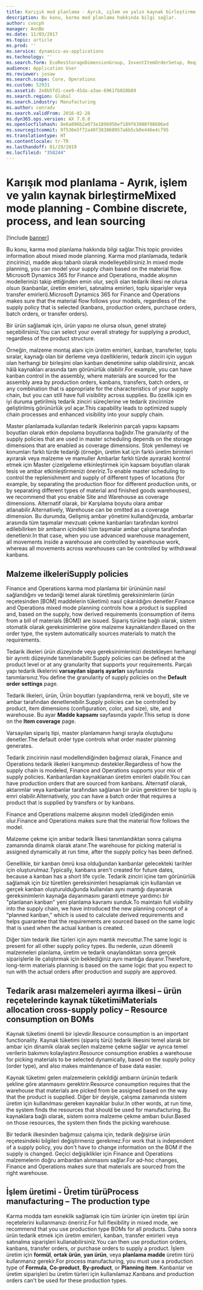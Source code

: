 ```yaml
---
title: Karışık mod planlama - Ayrık, işlem ve yalın kaynak birleştirme
description: Bu konu, karma mod planlama hakkında bilgi sağlar.
author: cvocph
manager: AnnBe
ms.date: 11/03/2017
ms.topic: article
ms.prod: ''
ms.service: dynamics-ax-applications
ms.technology: ''
ms.search.form: EcoResStorageDimensionGroup, InventItemOrderSetup, ReqItemTable
audience: Application User
ms.reviewer: josaw
ms.search.scope: Core, Operations
ms.custom: 52931
ms.assetid: 2e8b5fd1-cee9-45da-a3ae-6961fb020b89
ms.search.region: Global
ms.search.industry: Manufacturing
ms.author: conradv
ms.search.validFrom: 2016-02-28
ms.dyn365.ops.version: AX 7.0.0
ms.openlocfilehash: 8e6a896b2a073e189b956ef189f63908f08606ed
ms.sourcegitcommit: 0f530e5f72a40f383868957a6b5cb0e446e4c795
ms.translationtype: HT
ms.contentlocale: tr-TR
ms.lasthandoff: 01/29/2019
ms.locfileid: "358244"
---
```

# <a name="mixed-mode-planning---combine-discrete-process-and-lean-sourcing"></a><span data-ttu-id="ec002-103">Karışık mod planlama - Ayrık, işlem ve yalın kaynak birleştirme</span><span class="sxs-lookup"><span data-stu-id="ec002-103">Mixed mode planning - Combine discrete, process, and lean sourcing</span></span>

[!include [banner](../includes/banner.md)]

<span data-ttu-id="ec002-104">Bu konu, karma mod planlama hakkında bilgi sağlar.</span><span class="sxs-lookup"><span data-stu-id="ec002-104">This topic provides information about mixed mode planning.</span></span> <span data-ttu-id="ec002-105">Karma mod planlamada, tedarik zincirinizi, madde akışı tabanlı olarak modelleyebilirsiniz.</span><span class="sxs-lookup"><span data-stu-id="ec002-105">In mixed mode planning, you can model your supply chain based on the material flow.</span></span> <span data-ttu-id="ec002-106">Microsoft Dynamics 365 for Finance and Operations, madde akışının modellerinizi takip ettiğinden emin olur, seçili olan tedarik ilkesi ne olursa olsun (kanbanlar, üretim emirleri, satınalma emirleri, toplu siparişler veya transfer emirleri).</span><span class="sxs-lookup"><span data-stu-id="ec002-106">Microsoft Dynamics 365 for Finance and Operations makes sure that the material flow follows your models, regardless of the supply policy that is selected (kanbans, production orders, purchase orders, batch orders, or transfer orders).</span></span> 

<span data-ttu-id="ec002-107">Bir ürün sağlamak için, ürün yapısı ne olursa olsun, genel strateji seçebilirsiniz.</span><span class="sxs-lookup"><span data-stu-id="ec002-107">You can select your overall strategy for supplying a product, regardless of the product structure.</span></span>  

<span data-ttu-id="ec002-108">Örneğin, malzeme montaj alanı için üretim emirleri, kanban, transferler, toplu sıralar, kaynağı olan bir derleme veya özelliklerini, tedarik zinciri için uygun olan herhangi bir birleşimi olan kanban denetimine sahip olabilirsiniz, ancak hâlâ kaynakları arasında tam görünürlük olabilir.</span><span class="sxs-lookup"><span data-stu-id="ec002-108">For example, you can have kanban control in the assembly, where materials are sourced for the assembly area by production orders, kanbans, transfers, batch orders, or any combination that is appropriate for the characteristics of your supply chain, but you can still have full visibility across supplies.</span></span> <span data-ttu-id="ec002-109">Bu özellik için en iyi duruma getirilmiş tedarik zinciri süreçlerine ve tedarik zincirinize geliştirilmiş görünürlük yol açar.</span><span class="sxs-lookup"><span data-stu-id="ec002-109">This capability leads to optimized supply chain processes and enhanced visibility into your supply chain.</span></span>  

<span data-ttu-id="ec002-110">Master planlamada kullanılan tedarik ilkelerinin parçalı yapısı kapsamı boyutları olarak etkin depolama boyutlarına bağlıdır.</span><span class="sxs-lookup"><span data-stu-id="ec002-110">The granularity of the supply policies that are used in master scheduling depends on the storage dimensions that are enabled as coverage dimensions.</span></span> <span data-ttu-id="ec002-111">Stok yenilemeyi ve konumları farklı türde tedariği (örneğin, üretim kat için farklı üretim birimleri ayırarak veya malzeme ve mamuller Ambarlar farklı türde ayırarak) kontrol etmek için Master çizelgeleme etkinleştirmek için kapsam boyutları olarak tesis ve ambar etkinleştirmenizi öneririz.</span><span class="sxs-lookup"><span data-stu-id="ec002-111">To enable master scheduling to control the replenishment and supply of different types of locations (for example, by separating the production floor for different production units, or by separating different types of material and finished goods warehouses), we recommend that you enable Site and Warehouse as coverage dimensions.</span></span> <span data-ttu-id="ec002-112">Alternatif olarak, bir Karşılama boyutu olara ambar atlanabilir.</span><span class="sxs-lookup"><span data-stu-id="ec002-112">Alternatively, Warehouse can be omitted as a coverage dimension.</span></span> <span data-ttu-id="ec002-113">Bu durumda, Gelişmiş ambar yönetimi kullandığınızda, ambarlar arasında tüm taşımalar mevzuatı çekme kanbanları tarafından kontrol edilebilirken bir ambarın içindeki tüm taşımalar ambar çalışma tarafından denetlenir.</span><span class="sxs-lookup"><span data-stu-id="ec002-113">In that case, when you use advanced warehouse management, all movements inside a warehouse are controlled by warehouse work, whereas all movements across warehouses can be controlled by withdrawal kanbans.</span></span>

## <a name="supply-policies"></a><span data-ttu-id="ec002-114">Malzeme ilkeleri</span><span class="sxs-lookup"><span data-stu-id="ec002-114">Supply policies</span></span>
<span data-ttu-id="ec002-115">Finance and Operations karma mod planlama bir ürününün nasıl sağlandığını ve tedariği temel alarak türetilmiş gereksinimlerin (ürün reçetesinden \[BOM\] maddelerin tüketimi) nasıl çıkarıldığını denetler.</span><span class="sxs-lookup"><span data-stu-id="ec002-115">Finance and Operations mixed mode planning controls how a product is supplied and, based on the supply, how derived requirements (consumption of items from a bill of materials \[BOM\]) are issued.</span></span> <span data-ttu-id="ec002-116">Sipariş türüne bağlı olarak, sistem otomatik olarak gereksinimlerine göre malzeme kaynaklandırır.</span><span class="sxs-lookup"><span data-stu-id="ec002-116">Based on the order type, the system automatically sources materials to match the requirements.</span></span>  

<span data-ttu-id="ec002-117">Tedarik ilkeleri ürün düzeyinde veya gereksinimlerinizi destekleyen herhangi bir ayrıntı düzeyinde tanımlanabilir.</span><span class="sxs-lookup"><span data-stu-id="ec002-117">Supply policies can be defined at the product level or at any granularity that supports your requirements.</span></span> <span data-ttu-id="ec002-118">Parçalı yapı tedarik ilkelerini **varsayılan sipariş ayarları** sayfasında tanımlarsınız.</span><span class="sxs-lookup"><span data-stu-id="ec002-118">You define the granularity of supply policies on the **Default order settings** page.</span></span>  

<span data-ttu-id="ec002-119">Tedarik ilkeleri, ürün, Ürün boyutları (yapılandırma, renk ve boyut), site ve ambar tarafından denetlenebilir.</span><span class="sxs-lookup"><span data-stu-id="ec002-119">Supply policies can be controlled by product, item dimensions (configuration, color, and size), site, and warehouse.</span></span> <span data-ttu-id="ec002-120">Bu ayar **Madde kapsamı** sayfasında yapılır.</span><span class="sxs-lookup"><span data-stu-id="ec002-120">This setup is done on the **Item coverage** page.</span></span>  

<span data-ttu-id="ec002-121">Varsayılan sipariş tipi, master planlamanın hangi sırayla oluştuğunu denetler.</span><span class="sxs-lookup"><span data-stu-id="ec002-121">The default order type controls what order master planning generates.</span></span>  

<span data-ttu-id="ec002-122">Tedarik zincirinin nasıl modellendiğinden bağımsız olarak, Finance and Operations tedarik ilkeleri karışımınızı destekler.</span><span class="sxs-lookup"><span data-stu-id="ec002-122">Regardless of how the supply chain is modeled, Finance and Operations supports your mix of supply policies.</span></span> <span data-ttu-id="ec002-123">Kanbanlardan kaynaklanan üretim emirleri olabilir.</span><span class="sxs-lookup"><span data-stu-id="ec002-123">You can have production orders that are sourced from kanbans.</span></span> <span data-ttu-id="ec002-124">Alternatif olarak, aktarımlar veya kanbanlar tarafından sağlanan bir ürün gerektiren bir toplu iş emri olabilir.</span><span class="sxs-lookup"><span data-stu-id="ec002-124">Alternatively, you can have a batch order that requires a product that is supplied by transfers or by kanbans.</span></span>  

<span data-ttu-id="ec002-125">Finance and Operations malzeme akışının modeli izlediğinden emin olur.</span><span class="sxs-lookup"><span data-stu-id="ec002-125">Finance and Operations makes sure that the material flow follows the model.</span></span>  

<span data-ttu-id="ec002-126">Malzeme çekme için ambar tedarik İlkesi tanımlandıktan sonra çalışma zamanında dinamik olarak atanır.</span><span class="sxs-lookup"><span data-stu-id="ec002-126">The warehouse for picking material is assigned dynamically at run time, after the supply policy has been defined.</span></span>  

<span data-ttu-id="ec002-127">Genellikle, bir kanban ömrü kısa olduğundan kanbanlar gelecekteki tarihler için oluşturulmaz.</span><span class="sxs-lookup"><span data-stu-id="ec002-127">Typically, kanbans aren't created for future dates, because a kanban has a short life cycle.</span></span> <span data-ttu-id="ec002-128">Tedarik zinciri içine tam görünürlük sağlamak için biz türetilen gereksinimleri hesaplamak için kullanılan ve gerçek kanban oluşturulduğunda kullanılan aynı mantığı dayanarak gereksinimlerin kaynağa dayanmasını garanti etmeye yardımcı bir "planlanan kanban" yeni planlama kavramı sunduk.</span><span class="sxs-lookup"><span data-stu-id="ec002-128">To maintain full visibility into the supply chain, we have introduced the new planning concept of a “planned kanban,” which is used to calculate derived requirements and helps guarantee that the requirements are sourced based on the same logic that is used when the actual kanban is created.</span></span>  

<span data-ttu-id="ec002-129">Diğer tüm tedarik ilke türleri için aynı mantık mevcuttur.</span><span class="sxs-lookup"><span data-stu-id="ec002-129">The same logic is present for all other supply policy types.</span></span> <span data-ttu-id="ec002-130">Bu nedenle, uzun dönemli malzemeleri planlama, üretim ve tedarik onaylandıktan sonra gerçek siparişlerle ile çalıştırmak için beklediğiniz aynı mantığa dayanır.</span><span class="sxs-lookup"><span data-stu-id="ec002-130">Therefore, long-term materials planning is based on the same logic that you expect to run with the actual orders after production and supply are approved.</span></span>

## <a name="materials-allocation-cross-supply-policy--resource-consumption-on-boms"></a><span data-ttu-id="ec002-131">Tedarik arası malzemeleri ayırma ilkesi – ürün reçetelerinde kaynak tüketimi</span><span class="sxs-lookup"><span data-stu-id="ec002-131">Materials allocation cross-supply policy – Resource consumption on BOMs</span></span>
<span data-ttu-id="ec002-132">Kaynak tüketimi önemli bir işlevdir.</span><span class="sxs-lookup"><span data-stu-id="ec002-132">Resource consumption is an important functionality.</span></span> <span data-ttu-id="ec002-133">Kaynak tüketimi (sipariş türü) tedarik ilkesini temel alarak bir ambar için dinamik olarak seçilen malzeme çekme sağlar ve ayrıca temel verilerin bakımını kolaylaştırır.</span><span class="sxs-lookup"><span data-stu-id="ec002-133">Resource consumption enables a warehouse for picking materials to be selected dynamically, based on the supply policy (order type), and also makes maintenance of base data easier.</span></span>  

<span data-ttu-id="ec002-134">Kaynak tüketimi gelen malzemelerin çekildiği ambarın ürünün tedarik şekline göre atanmasını gerektirir.</span><span class="sxs-lookup"><span data-stu-id="ec002-134">Resource consumption requires that the warehouse that materials are picked from be assigned based on the way that the product is supplied.</span></span> <span data-ttu-id="ec002-135">Diğer bir deyişle, çalışma zamanında sistem üretim için kullanılması gereken kaynaklar bulur.</span><span class="sxs-lookup"><span data-stu-id="ec002-135">In other words, at run time, the system finds the resources that should be used for manufacturing.</span></span> <span data-ttu-id="ec002-136">Bu kaynaklara bağlı olarak, sistem sonra malzeme çekme ambarı bulur.</span><span class="sxs-lookup"><span data-stu-id="ec002-136">Based on those resources, the system then finds the picking warehouse.</span></span>  

<span data-ttu-id="ec002-137">Bir tedarik ilkesinden bağımsız çalışma için, tedarik değişirse ürün reçetesindeki bilgileri değiştirmeniz gerekmez.</span><span class="sxs-lookup"><span data-stu-id="ec002-137">For work that is independent of a supply policy, you don't have to change information on the BOM if the supply is changed.</span></span> <span data-ttu-id="ec002-138">Geçici değişiklikler için Finance and Operations malzemelerin doğru ambardan alınmasını sağlar.</span><span class="sxs-lookup"><span data-stu-id="ec002-138">For ad-hoc changes, Finance and Operations makes sure that materials are sourced from the right warehouse.</span></span>

## <a name="process-manufacturing--the-production-type"></a><span data-ttu-id="ec002-139">İşlem üretimi - Üretim türü</span><span class="sxs-lookup"><span data-stu-id="ec002-139">Process manufacturing – The production type</span></span>
<span data-ttu-id="ec002-140">Karma modda tam esneklik sağlamak için tüm ürünler için üretim tipi ürün reçetelerini kullanmanızı öneririz.</span><span class="sxs-lookup"><span data-stu-id="ec002-140">For full flexibility in mixed mode, we recommend that you use production type BOMs for all products.</span></span> <span data-ttu-id="ec002-141">Daha sonra ürün tedarik etmek için üretim emirleri, kanban, transfer emirleri veya satınalma siparişleri kullanabilirsiniz.</span><span class="sxs-lookup"><span data-stu-id="ec002-141">You can then use production orders, kanbans, transfer orders, or purchase orders to supply a product.</span></span> <span data-ttu-id="ec002-142">İşlem üretim için **formül**, **ortak ürün**, **yan ürün**, veya **planlama madde** üretim türü kullanmanız gerekir.</span><span class="sxs-lookup"><span data-stu-id="ec002-142">For process manufacturing, you must use a production type of **Formula**, **Co-product**, **By-product**, or **Planning item**.</span></span> <span data-ttu-id="ec002-143">Kanbanlar ve üretim siparişleri bu üretim türleri için kullanılamaz.</span><span class="sxs-lookup"><span data-stu-id="ec002-143">Kanbans and production orders can't be used for these production types.</span></span>



